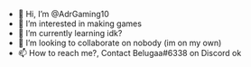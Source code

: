 - 👋 Hi, I’m @AdrGaming10
- 👀 I’m interested in making games
- 🌱 I’m currently learning idk?
- 💞️ I’m looking to collaborate on nobody (im on my own)
- 📫 How to reach me?, Contact Belugaa#6338 on Discord ok

<!---
AdrGaming10/AdrGaming10 is a ✨ special ✨ repository because its `README.md` (this file) appears on your GitHub profile.
You can click the Preview link to take a look at your changes.
--->
